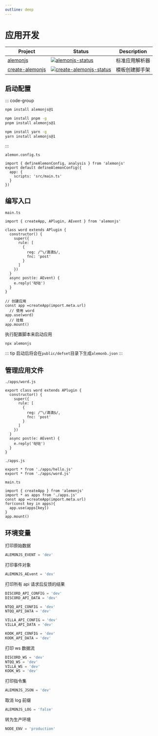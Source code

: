 ```yaml
---
outline: deep
---
```


# 应用开发

| Project           | Status                                               | Description    |
| ----------------- | ---------------------------------------------------- | -------------- |
| [alemonjs]        | [![alemonjs-status]][alemonjs-package]               | 标准应用解析器 |
| [create-alemonjs] | [![create-alemonjs-status]][create-alemonjs-package] | 模板创建脚手架 |

[alemonjs]: https://github.com/lemonade-lab/alemonjs
[alemonjs-status]: https://img.shields.io/npm/v/alemonjs.svg
[alemonjs-package]: https://www.npmjs.com/package/alemonjs
[create-alemonjs]: https://github.com/lemonade-lab/alemonjs/tree/create-alemonjs
[create-alemonjs-status]: https://img.shields.io/npm/v/create-alemonjs.svg
[create-alemonjs-package]: https://www.npmjs.com/package/create-alemonjs

## 启动配置

::: code-group

```sh [npm]
npm install alemonjs@1
```

```sh [pnpm]
npm install pnpm -g
pnpm install alemonjs@1
```

```sh [yarn]
npm install yarn -g
yarn install alemonjs@1
```

:::

`alemon.config.ts`

```typescript:line-numbers=1
import { defineAlemonConfig, analysis } from 'alemonjs'
export default defineAlemonConfig({
  app: {
    scripts: 'src/main.ts'
  }
})
```

## 编写入口

`main.ts`

```ts:line-numbers=1
import { createApp, APlugin, AEvent } from 'alemonjs'

class word extends APlugin {
  constructor() {
    super({
      rule: [
        {
          reg: /^\/滴滴$/,
          fnc: 'post'
        }
      ]
    })
  }
  async post(e: AEvent) {
    e.reply('哒哒')
  }
}

// 创建应用
const app =createApp(import.meta.url)
  // 使用 word
app.use(word)
  // 挂载
app.mount()
```

执行配置脚本来启动应用

```sh
npx alemonjs
```

::: tip
启动后将会在`public/defset`目录下生成`alemonb.json`
:::

## 管理应用文件

`./apps/word.js`

```ts:line-numbers=3
export class word extends APlugin {
  constructor() {
    super({
      rule: [
        {
          reg: /^\/滴滴$/,
          fnc: 'post'
        }
      ]
    })
  }
  async post(e: AEvent) {
    e.reply('哒哒')
  }
}
```

`./apps.js`

```ts:line-numbers=1
export * from './apps/hello.js'
export * from './apps/word.js'
```

`main.ts`

```ts:line-numbers=1
import { createApp } from 'alemonjs'
import * as apps from './apps.js'
const app =createApp(import.meta.url)
for(const key in apps){
  app.use(apps[key])
}
app.mount()
```

## 环境变量

打印原始数据

```ts
ALEMONJS_EVENT = 'dev'
```

打印事件对象

```ts
ALEMONJS_AEvent = 'dev'
```

打印所有 api 请求后反馈的结果

```ts
DISCORD_API_CONFIG = 'dev'
DISCORD_API_DATA = 'dev'
```

```ts
NTQQ_API_CONFIG = 'dev'
NTQQ_API_DATA = 'dev'
```

```ts
VILLA_API_CONFIG = 'dev'
VILLA_API_DATA = 'dev'
```

```ts
KOOK_API_CONFIG = 'dev'
KOOK_API_DATA = 'dev'
```

打印 ws 数据流

```ts
DISCORD_WS = 'dev'
NTQQ_WS = 'dev'
VILLA_WS = 'dev'
KOOK_WS = 'dev'
```

打印指令集

```ts
ALEMONJS_JSON = 'dev'
```

取消 log 前缀

```ts
ALEMONJS_LOG = 'false'
```

转为生产环境

```ts
NODE_ENV = 'production'
```

